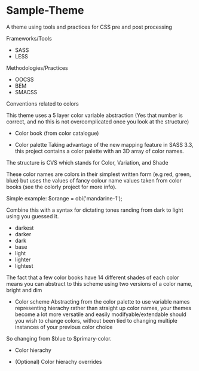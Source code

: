 Sample-Theme
============

A theme using tools and practices for CSS pre and post processing

Frameworks/Tools
- SASS
- LESS

Methodologies/Practices
- OOCSS
- BEM
- SMACSS

Conventions related to colors

This theme uses a 5 layer color variable abstraction (Yes that number is correct, and no this is not overcomplicated once you look at the structure)

- Color book (from color catalogue)

- Color palette
Taking advantage of the new mapping feature in SASS 3.3, this project contains a color palette with an 3D array of color names.

The structure is CVS which stands for Color, Variation, and Shade

These color names are colors in their simplest written form (e.g red, green, blue) but uses the values of fancy colour name values taken from color books (see the colorly project for more info).

Simple example:
$orange = obi('mandarine-1');

Combine this with a syntax for dictating tones randing from dark to light using you guessed it.
- darkest
- darker
- dark
- base
- light
- lighter
- lightest

The fact that a few color books have 14 different shades of each color means you can abstract to this scheme using two versions of a color name, bright and dim

- Color scheme
Abstracting from the color palette to use variable names representing hierachy rather than straight up color names, your themes become a lot more versatile and easily modifyable/extendable should you wish to change colors, without been tied to changing multiple instances of your previous color choice

So changing from $blue to $primary-color.

- Color hierachy

- (Optional) Color hierachy overrides